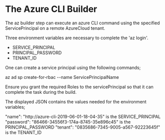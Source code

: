 # The Azure CLI Builder

The az builder step can execute an azure CLI command using the specified ServicePrincipal on a remote AzureCloud tenant.

Three environment variables are necessary to complete the 'az login'.

* SERVICE_PRINCIPAL
* PRINCIPAL_PASSWORD
* TENANT_ID

One can create a service principal using the following commands;

az ad sp create-for-rbac --name ServicePrincipalName

Ensure you grant the required Roles to the servicePrincipal so that it can complete the task during the build.

The displayed JSON contains the values needed for the environment variables;

"name": "http://azure-cli-2019-06-01-18-04-35" is the SERVICE_PRINCIPAL
"password": "86466-34556f3-174a-8745-35e896c45" is the PRINCIPAL_PASSWORD
"tenant": "0835686-7345-9005-a567-92223645f" is the TENANT_ID


